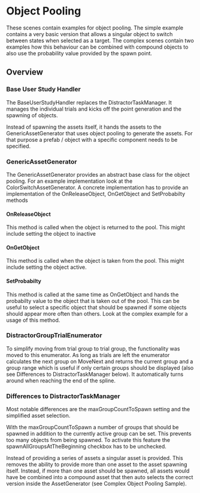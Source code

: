 # Object Pooling

These scenes contain examples for object pooling. The simple example contains a very basic version that allows a singular object to switch between states when selected as a target.
The complex scenes contain two examples how this behaviour can be combined with compound objects to also use the probability value provided by the spawn point.


## Overview

### Base User Study Handler

The BaseUserStudyHandler replaces the DistractorTaskManager. It manages the individual trials and kicks off the point generation and the spawning of objects.

Instead of spawning the assets itself, it hands the assets to the GenericAssetGenerator that uses object pooling to generate the assets. For that purpose a prefab / object with a specific component needs to be specified.


### GenericAssetGenerator

The GenericAssetGenerator provides an abstract base class for the object pooling. For an example implementation look at the ColorSwitchAssetGenerator. A concrete implementation has to provide an implementation of the OnReleaseObject, OnGetObject and SetProbabilty methods


#### OnReleaseObject

This method is called when the object is returned to the pool. This might include setting the object to inactive

#### OnGetObject

This method is called when the object is taken from the pool. This might include setting the object active.  

#### SetProbabilty

This method is called at the same time as OnGetObject and hands the probabilty value to the object that is taken out of the pool. This can be useful to select a specific object that should be spawned if some objects should appear more often than others. Look at the complex example for a usage of this method.

### DistractorGroupTrialEnumerator

To simplify moving from trial group to trial group, the functionality was moved to this enumerator. As long as trials are left the enumerator calculates the next group on MoveNext and returns the current group and a group range which is useful if only certain groups should be displayed (also see Differences to DistractorTaskManager below).
It automatically turns around when reaching the end of the spline.

### Differences to DistractorTaskManager

Most notable differences are the maxGroupCountToSpawn setting and the simplified asset selection.

With the maxGroupCountToSpawn a number of groups that should be spawned in addition to the currently active group can be set. This prevents too many objects from being spawned. To activate this feature the spawnAllGroupsAtTheBeginning checkbox has to be unchecked.

Instead of providing a series of assets a singular asset is provided. This removes the ability to provide more than one asset to the asset spawning itself. Instead, if more than one asset should be spawned, all assets would have be combined into a compound asset that then auto selects the correct version inside the AssetGenerator (see Complex Object Pooling Sample).
